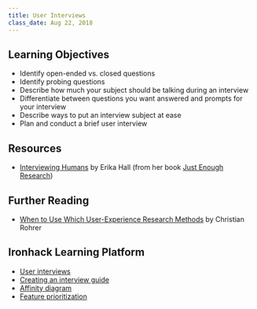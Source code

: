 ```yaml
---
title: User Interviews
class_date: Aug 22, 2018
---
```


Learning Objectives
-------------------

- Identify open-ended vs. closed questions
- Identify probing questions
- Describe how much your subject should be talking during an interview
- Differentiate between questions you want answered and prompts for your interview
- Describe ways to put an interview subject at ease
- Plan and conduct a brief user interview


Resources
---------

- [Interviewing Humans](https://alistapart.com/article/interviewing-humans) by Erika Hall (from her book [Just Enough Research](http://www.abookapart.com/products/just-enough-research))


Further Reading
---------------

- [When to Use Which User-Experience Research Methods](https://www.nngroup.com/articles/which-ux-research-methods/) by Christian Rohrer


Ironhack Learning Platform
---------------------------

- [User interviews](http://learn.ironhack.com/#/learning_unit/4995) 
- [Creating an interview guide](http://learn.ironhack.com/#/learning_unit/4996)
- [Affinity diagram](http://learn.ironhack.com/#/learning_unit/5002)
- [Feature prioritization](http://learn.ironhack.com/#/learning_unit/5019)
